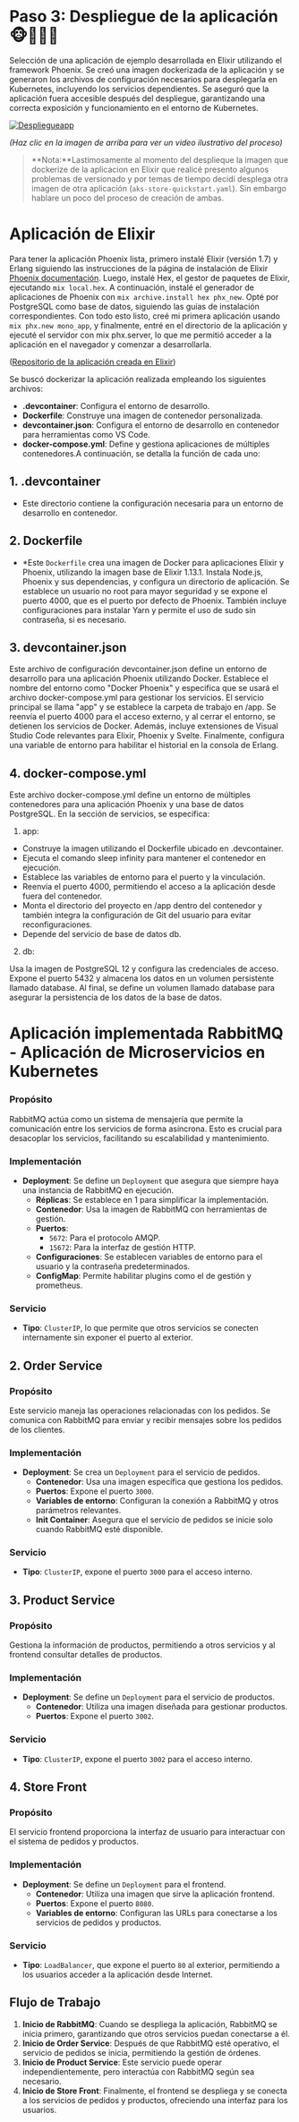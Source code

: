 # Paso 3: Despliegue de la aplicación 🐵🙊🙉🙈

Selección de una aplicación de ejemplo desarrollada en Elixir utilizando el framework Phoenix. Se creó una imagen dockerizada de la aplicación y se generaron los archivos de configuración necesarios para desplegarla en Kubernetes, incluyendo los servicios dependientes. Se aseguró que la aplicación fuera accesible después del despliegue, garantizando una correcta exposición y funcionamiento en el entorno de Kubernetes.       

[![Despliegueapp](./media/appdespl.png)](https://youtu.be/hQEI9WRtkIU)

*(Haz clic en la imagen de arriba para ver un video ilustrativo del proceso)*

> **Nota:**Lastimosamente al momento del desplieque la imagen que dockerize de la aplicacion en Elixir que realicé presento algunos problemas de versionado y por temas de tiempo decidí desplega otra imagen de otra aplicación (`aks-store-quickstart.yaml`). Sin embargo hablare un poco del proceso de creación de ambas.

# Aplicación de Elixir 

Para tener la aplicación Phoenix lista, primero instalé Elixir (versión 1.7) y Erlang siguiendo las instrucciones de la página de instalación de Elixir [Phoenix documentación](https://hexdocs.pm/phoenix/installation.html). Luego, instalé Hex, el gestor de paquetes de Elixir, ejecutando `mix local.hex`. A continuación, instalé el generador de aplicaciones de Phoenix con `mix archive.install hex phx_new`. Opté por PostgreSQL como base de datos, siguiendo las guías de instalación correspondientes. Con todo esto listo, creé mi primera aplicación usando `mix phx.new mono_app`, y finalmente, entré en el directorio de la aplicación y ejecuté el servidor con mix phx.server, lo que me permitió acceder a la aplicación en el navegador y comenzar a desarrollarla.

([Repositorio de la aplicación creada en Elixir](https://github.com/Marcelasabogue/AplicacionElixir))


Se buscó dockerizar la aplicación realizada empleando los siguientes archivos:
 - **.devcontainer**: Configura el entorno de desarrollo.
- **Dockerfile**: Construye una imagen de contenedor personalizada.
- **devcontainer.json**: Configura el entorno de desarrollo en contenedor para herramientas como VS Code.
- **docker-compose.yml**: Define y gestiona aplicaciones de múltiples contenedores.A continuación, se detalla la función de cada uno:

## 1. **.devcontainer**

- Este directorio contiene la configuración necesaria para un entorno de desarrollo en contenedor.

## 2. **Dockerfile**

- *Este `Dockerfile` crea una imagen de Docker para aplicaciones Elixir y Phoenix, utilizando la imagen base de Elixir 1.13.1. Instala Node.js, Phoenix y sus dependencias, y configura un directorio de aplicación. Se establece un usuario no root para mayor seguridad y se expone el puerto 4000, que es el puerto por defecto de Phoenix. También incluye configuraciones para instalar Yarn y permite el uso de sudo sin contraseña, si es necesario.

## 3. **devcontainer.json**
Este archivo de configuración devcontainer.json define un entorno de desarrollo para una aplicación Phoenix utilizando Docker. Establece el nombre del entorno como "Docker Phoenix" y especifica que se usará el archivo docker-compose.yml para gestionar los servicios. El servicio principal se llama "app" y se establece la carpeta de trabajo en /app. Se reenvía el puerto 4000 para el acceso externo, y al cerrar el entorno, se detienen los servicios de Docker. Además, incluye extensiones de Visual Studio Code relevantes para Elixir, Phoenix y Svelte. Finalmente, configura una variable de entorno para habilitar el historial en la consola de Erlang.
## 4. **docker-compose.yml**
Este archivo docker-compose.yml define un entorno de múltiples contenedores para una aplicación Phoenix y una base de datos PostgreSQL. En la sección de servicios, se especifica:

1. app:

- Construye la imagen utilizando el Dockerfile ubicado en .devcontainer.
- Ejecuta el comando sleep infinity para mantener el contenedor en ejecución.
- Establece las variables de entorno para el puerto y la vinculación.
- Reenvía el puerto 4000, permitiendo el acceso a la aplicación desde fuera del contenedor.
- Monta el directorio del proyecto en /app dentro del contenedor y también integra la configuración de Git del usuario para evitar reconfiguraciones.
- Depende del servicio de base de datos db.
2. db:

Usa la imagen de PostgreSQL 12 y configura las credenciales de acceso.
Expone el puerto 5432 y almacena los datos en un volumen persistente llamado database.
Al final, se define un volumen llamado database para asegurar la persistencia de los datos de la base de datos.


# Aplicación implementada RabbitMQ - Aplicación de Microservicios en Kubernetes

### Propósito
RabbitMQ actúa como un sistema de mensajería que permite la comunicación entre los servicios de forma asíncrona. Esto es crucial para desacoplar los servicios, facilitando su escalabilidad y mantenimiento.

### Implementación
- **Deployment**: Se define un `Deployment` que asegura que siempre haya una instancia de RabbitMQ en ejecución.
  - **Réplicas**: Se establece en 1 para simplificar la implementación.
  - **Contenedor**: Usa la imagen de RabbitMQ con herramientas de gestión.
  - **Puertos**:
    - `5672`: Para el protocolo AMQP.
    - `15672`: Para la interfaz de gestión HTTP.
  - **Configuraciones**: Se establecen variables de entorno para el usuario y la contraseña predeterminados.
  - **ConfigMap**: Permite habilitar plugins como el de gestión y prometheus.

### Servicio
- **Tipo**: `ClusterIP`, lo que permite que otros servicios se conecten internamente sin exponer el puerto al exterior.

## 2. Order Service

### Propósito
Este servicio maneja las operaciones relacionadas con los pedidos. Se comunica con RabbitMQ para enviar y recibir mensajes sobre los pedidos de los clientes.

### Implementación
- **Deployment**: Se crea un `Deployment` para el servicio de pedidos.
  - **Contenedor**: Usa una imagen específica que gestiona los pedidos.
  - **Puertos**: Expone el puerto `3000`.
  - **Variables de entorno**: Configuran la conexión a RabbitMQ y otros parámetros relevantes.
  - **Init Container**: Asegura que el servicio de pedidos se inicie solo cuando RabbitMQ esté disponible.

### Servicio
- **Tipo**: `ClusterIP`, expone el puerto `3000` para el acceso interno.

## 3. Product Service

### Propósito
Gestiona la información de productos, permitiendo a otros servicios y al frontend consultar detalles de productos.

### Implementación
- **Deployment**: Se define un `Deployment` para el servicio de productos.
  - **Contenedor**: Utiliza una imagen diseñada para gestionar productos.
  - **Puertos**: Expone el puerto `3002`.

### Servicio
- **Tipo**: `ClusterIP`, expone el puerto `3002` para el acceso interno.

## 4. Store Front

### Propósito
El servicio frontend proporciona la interfaz de usuario para interactuar con el sistema de pedidos y productos.

### Implementación
- **Deployment**: Se define un `Deployment` para el frontend.
  - **Contenedor**: Utiliza una imagen que sirve la aplicación frontend.
  - **Puertos**: Expone el puerto `8080`.
  - **Variables de entorno**: Configuran las URLs para conectarse a los servicios de pedidos y productos.

### Servicio
- **Tipo**: `LoadBalancer`, que expone el puerto `80` al exterior, permitiendo a los usuarios acceder a la aplicación desde Internet.

## Flujo de Trabajo

1. **Inicio de RabbitMQ**: Cuando se despliega la aplicación, RabbitMQ se inicia primero, garantizando que otros servicios puedan conectarse a él.
2. **Inicio de Order Service**: Después de que RabbitMQ esté operativo, el servicio de pedidos se inicia, permitiendo la gestión de órdenes.
3. **Inicio de Product Service**: Este servicio puede operar independientemente, pero interactúa con RabbitMQ según sea necesario.
4. **Inicio de Store Front**: Finalmente, el frontend se despliega y se conecta a los servicios de pedidos y productos, ofreciendo una interfaz para los usuarios.






